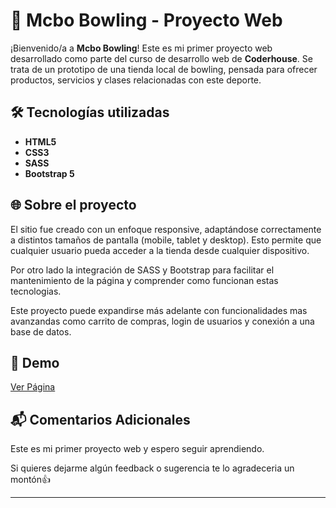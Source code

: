 # 🎳 Mcbo Bowling - Proyecto Web

¡Bienvenido/a a **Mcbo Bowling**! Este es mi primer proyecto web desarrollado como parte del curso de desarrollo web de **Coderhouse**. Se trata de un prototipo de una tienda local de bowling, pensada para ofrecer productos, servicios y clases relacionadas con este deporte.

## 🛠️ Tecnologías utilizadas

- **HTML5**
- **CSS3**
- **SASS**
- **Bootstrap 5**

## 🌐 Sobre el proyecto

El sitio fue creado con un enfoque responsive, adaptándose correctamente a distintos tamaños de pantalla (mobile, tablet y desktop). Esto permite que cualquier usuario pueda acceder a la tienda desde cualquier dispositivo.

Por otro lado la integración de SASS y Bootstrap para facilitar el mantenimiento de la página y comprender como funcionan estas tecnologias.

Este proyecto puede expandirse más adelante con funcionalidades mas avanzandas como carrito de compras, login de usuarios y conexión a una base de datos.


## 📍 Demo

[Ver Página](https://richrisen.github.io/mcbobowling/)

## 📬 Comentarios Adicionales

Este es mi primer proyecto web y espero seguir aprendiendo.

Si quieres dejarme algún feedback o sugerencia te lo agradeceria un montón👍

---

